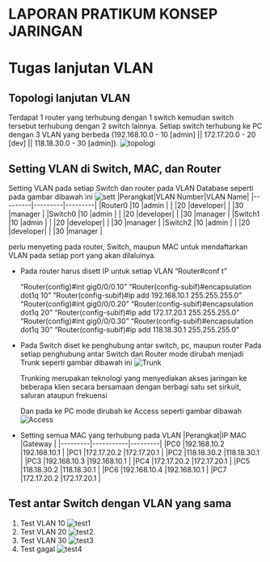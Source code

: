 # LAPORAN PRATIKUM KONSEP JARINGAN
# Tugas lanjutan VLAN

## Topologi lanjutan VLAN
Terdapat 1 router yang terhubung dengan 1 switch kemudian switch tersebut terhubung dengan 2 switch lainnya. Setiap switch terhubung ke PC dengan 3 VLAN yang berbeda (192.168.10.0 - 10 [admin] || 172.17.20.0 - 20 [dev] || 118.18.30.0 - 30 [admin]).
![topologi](assets/WhatsApp%20Image%202022-09-29%20at%2008.41.12.jpeg)

## Setting VLAN di Switch, MAC, dan Router
Setting VLAN pada setiap Switch dan router pada VLAN Database seperti pada gambar dibawah ini
![sett]()
|Perangkat|VLAN Number|VLAN Name|
|---------|---------|---------|
|Router0  |10       |admin    |
|         |20       |developer|
|         |30       |manager  |
|Switch0  |10       |admin    |
|         |20       |developer|
|         |30       |manager  |
|Switch1  |10       |admin    |
|         |20       |developer|
|         |30       |manager  |
|Switch2  |10       |admin    |
|         |20       |developer|
|         |30       |manager  |

perlu menyeting pada router, Switch, maupun MAC untuk mendaftarkan VLAN pada setiap port yang akan dilaluinya.

- Pada router harus disett IP untuk setiap VLAN
    “Router#conf t”

    “Router(config)#int gig0/0/0.10”
    “Router(config-subif)#encapsulation dot1q 10”
    “Router(config-subif)#ip add 192.168.10.1 255.255.255.0”
    “Router(config)#int gig0/0/0.20”
    “Router(config-subif)#encapsulation dot1q 20”
    “Router(config-subif)#ip add 172.17.20.1 255.255.255.0”
    “Router(config)#int gig0/0/0.30”
    “Router(config-subif)#encapsulation dot1q 30”
    “Router(config-subif)#ip add 118.18.30.1 255.255.255.0”
- Pada Switch diset ke penghubung antar switch, pc, maupun router
  Pada setiap penghubung antar Switch dan Router mode dirubah menjadi Trunk seperti gambar dibawah ini
  ![Trunk](assets/WhatsApp%20Image%202022-09-29%20at%2009.09.31.jpeg)

  Trunking merupakan teknologi yang menyediakan akses jaringan ke beberapa klien secara bersamaan dengan berbagi satu set sirkuit, saluran ataupun frekuensi

  Dan pada ke PC mode dirubah ke Access seperti gambar dibawah
  ![Access](assets/WhatsApp%20Image%202022-09-29%20at%2009.47.36.jpeg)

- Setting semua MAC yang terhubung pada VLAN
  |Perangkat|IP MAC     |Gateway  |
  |---------|-----------|---------|
  |PC0      |192.168.10.2 |192.168.10.1 |
  |PC1      |172.17.20.2  |172.17.20.1  |
  |PC2      |118.18.30.2  |118.18.30.1  |
  |PC3      |192.168.10.3 |192.168.10.1 |
  |PC4      |172.17.20.2  |172.17.20.1  |
  |PC5      |118.18.30.2  |118.18.30.1  |
  |PC6      |192.168.10.4 |192.168.10.1 |
  |PC7      |172.17.20.2  |172.17.20.1  |

## Test antar Switch dengan VLAN yang sama
1. Test VLAN 10
   ![test1](assets/WhatsApp%20Image%202022-09-29%20at%2009.49.06.jpeg)
2. Test VLAN 20
   ![test2](assets/WhatsApp%20Image%202022-09-29%20at%2009.49.53.jpeg)
3. Test VLAN 30
   ![test3](assets/WhatsApp%20Image%202022-09-29%20at%2009.50.37.jpeg)
4. Test gagal
   ![test4](assets/WhatsApp%20Image%202022-09-29%20at%2009.51.38.jpeg)
